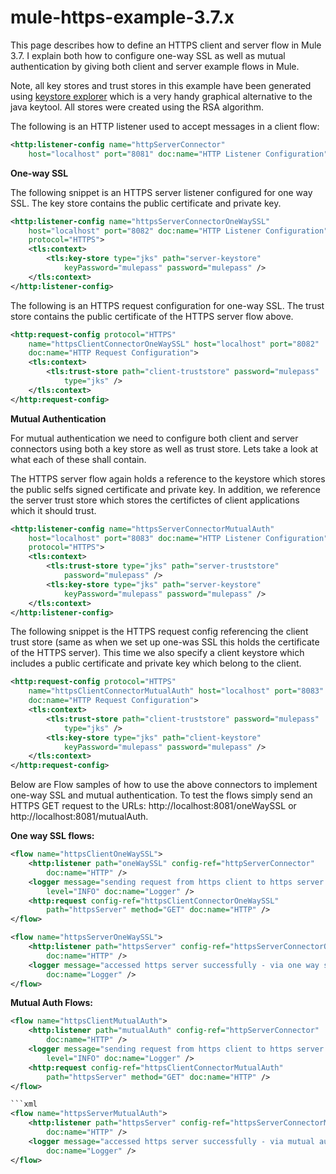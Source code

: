 # mule-https-example-3.7.x

This page describes how to define an HTTPS client and server flow in Mule 3.7. I explain both how to configure one-way SSL as well as mutual authentication by giving both client and server example flows in Mule.

Note, all key stores and trust stores in this example have been generated using [keystore explorer](http://www.ricston.com/blog/configuring-https-mule/) which is a very handy graphical alternative to the java keytool. All stores were created using the RSA algorithm.

The following is an HTTP listener used to accept messages in a client flow:

```xml
<http:listener-config name="httpServerConnector"
	host="localhost" port="8081" doc:name="HTTP Listener Configuration" />
```

**One-way SSL**

The following snippet is an HTTPS server listener configured for one way SSL. The key store contains the public certificate and private key.

```xml
<http:listener-config name="httpsServerConnectorOneWaySSL"
	host="localhost" port="8082" doc:name="HTTP Listener Configuration"
	protocol="HTTPS">
	<tls:context>
		<tls:key-store type="jks" path="server-keystore"
			keyPassword="mulepass" password="mulepass" />
	</tls:context>
</http:listener-config>
```
The following is an HTTPS request configuration for one-way SSL. The trust store contains the public certificate of the HTTPS server flow above.

```xml
<http:request-config protocol="HTTPS"
	name="httpsClientConnectorOneWaySSL" host="localhost" port="8082"
	doc:name="HTTP Request Configuration">
	<tls:context>
		<tls:trust-store path="client-truststore" password="mulepass"
			type="jks" />
	</tls:context>
</http:request-config>
```

**Mutual Authentication**

For mutual authentication we need to configure both client and server connectors using both a key store as well as trust store. Lets take a look at what each of these shall contain.

The HTTPS server flow again holds a reference to the keystore which stores the public selfs signed certificate and private key. In addition, we reference the server trust store which stores the certifictes of client applications which it should trust.

```xml
<http:listener-config name="httpsServerConnectorMutualAuth"
	host="localhost" port="8083" doc:name="HTTP Listener Configuration"
	protocol="HTTPS">
	<tls:context>
		<tls:trust-store type="jks" path="server-truststore"
			password="mulepass" />
		<tls:key-store type="jks" path="server-keystore"
			keyPassword="mulepass" password="mulepass" />
	</tls:context>
</http:listener-config>
```

The following snippet is the HTTPS request config referencing the client trust store (same as when we set up one-was SSL this holds the certificate of the HTTPS server). This time we also specify a client keystore which includes a public certificate and private key which belong to the client. 

```xml
<http:request-config protocol="HTTPS"
	name="httpsClientConnectorMutualAuth" host="localhost" port="8083"
	doc:name="HTTP Request Configuration">
	<tls:context>
		<tls:trust-store path="client-truststore" password="mulepass"
			type="jks" />
		<tls:key-store type="jks" path="client-keystore"
			keyPassword="mulepass" password="mulepass" />
	</tls:context>
</http:request-config>
```
	
Below are Flow samples of how to use the above connectors to implement one-way SSL and mutual authentication. To test the flows simply send an HTTPS GET request to the URLs: http://localhost:8081/oneWaySSL or http://localhost:8081/mutualAuth.

**One way SSL flows:**

```xml
<flow name="httpsClientOneWaySSL">
	<http:listener path="oneWaySSL" config-ref="httpServerConnector"
		doc:name="HTTP" />
	<logger message="sending request from https client to https server (one way ssl)..."
		level="INFO" doc:name="Logger" />
	<http:request config-ref="httpsClientConnectorOneWaySSL"
		path="httpsServer" method="GET" doc:name="HTTP" />
</flow>
```

```xml
<flow name="httpsServerOneWaySSL">
	<http:listener path="httpsServer" config-ref="httpsServerConnectorOneWaySSL"
		doc:name="HTTP" />
	<logger message="accessed https server successfully - via one way ssl!" level="INFO"
		doc:name="Logger" />
</flow>
```

**Mutual Auth Flows:**

```xml
<flow name="httpsClientMutualAuth">
	<http:listener path="mutualAuth" config-ref="httpServerConnector"
		doc:name="HTTP" />
	<logger message="sending request from https client to https server (mutual auth)..."
		level="INFO" doc:name="Logger" />
	<http:request config-ref="httpsClientConnectorMutualAuth"
		path="httpsServer" method="GET" doc:name="HTTP" />
</flow>

```xml
<flow name="httpsServerMutualAuth">
	<http:listener path="httpsServer" config-ref="httpsServerConnectorMutualAuth"
		doc:name="HTTP" />
	<logger message="accessed https server successfully - via mutual authentication!" level="INFO"
		doc:name="Logger" />
</flow>
```
